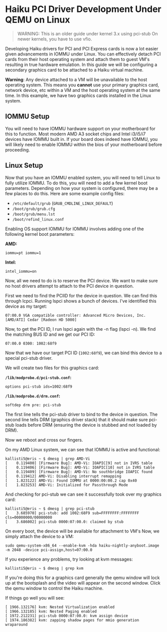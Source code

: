 Haiku PCI Driver Development Under QEMU on Linux
====================================================

> WARNING: This is an older guide under kernel 3.x using pci-stub
> On newer kernels, you have to use vfio.

Developing Haiku drivers for PCI and PCI Express cards is now a lot easier
given advancements in IOMMU under Linux. You can effectively detach PCI cards
from their host operating system and attach them to guest VM's resulting in
true hardware emulation. In this guide we will be configuring a secondary
graphics card to be attached to a Haiku virtual machine.

**Warning**: Any device attached to a VM will be unavailable to the host operating
system. This means you **cannot** use your primary graphics card, network device,
etc within a VM and the host operating system at the same time. In this
example, we have two graphics cards installed in the Linux system.

IOMMU Setup
-----------------------
You will need to have IOMMU hardware support on your motherboard for this
to function. Most modern AMD A3 socket chips and Intel i3/i5/i7 devices
have IOMMU built in. If your board does indeed have IOMMU, you will likely
need to enable IOMMU within the bios of your motherboard before proceeding.

Linux Setup
-----------------------
Now that you have an IOMMU enabled system, you will need to tell Linux to
fully utilize IOMMU. To do this, you will need to add a few kernel boot
parameters. Depending on how your system is configured, there may be a few
places to do this. Here are some example config files:

 * `/etc/default/grub` (`GRUB_CMDLINE_LINUX_DEFAULT`)
 * `/boot/grub/grub.cfg`
 * `/boot/grub/menu.lst`
 * `/boot/refind_linux.conf`

Enabling OS support IOMMU for IOMMU involves adding one of the following
kernel boot parameters:

**AMD:**
```
iommu=pt iommu=1
```
**Intel:**
```
intel_iommu=on
```

Now, all we need to do is to reserve the PCI device. We want to make sure
no host drivers attempt to attach to the PCI device in question.

First we need to find the PCIID for the device in question. We can find
this through lcpci. Running lspci shows a bunch of devices. I've identified
this device as my target:

```
07:00.0 VGA compatible controller: Advanced Micro Devices, Inc. [AMD/ATI] Cedar [Radeon HD 5000]
```

Now, to get the PCI ID, I run lspci again with the -n flag (lspci -n). We find
the matching BUS ID and we get our PCI ID:

```
07:00.0 0300: 1002:68f9
```

Now that we have our target PCI ID (`1002:68f9`), we can bind this device to
a special pci-stub driver.

We will create two files for this graphics card:

**`/lib/modprobe.d/pci-stub.conf`:**
```
options pci-stub ids=1002:68f9
```

**`/lib/modprobe.d/drm.conf`:**
```
softdep drm pre: pci-stub
```

The first line tells the pci-stub driver to bind to the device in question.
The second line tells DRM (graphics driver stack) that it should make sure
pci-stub loads before DRM (ensuring the device is stubbed and not loaded by
DRM).

Now we reboot and cross our fingers.

On my AMD Linux system, we can see that IOMMU is active and functional:

```
kallisti5@eris ~ $ dmesg | grep AMD-Vi
[    0.119400] [Firmware Bug]: AMD-Vi: IOAPIC[9] not in IVRS table
[    0.119406] [Firmware Bug]: AMD-Vi: IOAPIC[10] not in IVRS table
[    0.119409] [Firmware Bug]: AMD-Vi: No southbridge IOAPIC found
[    0.119412] AMD-Vi: Disabling interrupt remapping
[    1.823122] AMD-Vi: Found IOMMU at 0000:00:00.2 cap 0x40
[    1.823253] AMD-Vi: Initialized for Passthrough Mode
```

And checking for pci-stub we can see it successfully took over my graphics card:
```
kallisti5@eris ~ $ dmesg | grep pci-stub
[    3.685970] pci-stub: add 1002:68F9 sub=FFFFFFFF:FFFFFFFF cls=00000000/00000000
[    3.686002] pci-stub 0000:07:00.0: claimed by stub
```

On every boot, the device will be available for attachment to VM's
Now, we simply attach the device to a VM:

```
sudo qemu-system-x86_64 --enable-kvm -hda haiku-nightly-anyboot.image -m 2048 -device pci-assign,host=07:00.0
```

If you experience any problems, try looking at kvm messages:
```
kallisti5@eris ~ $ dmesg | grep kvm
```

If you're doing this for a graphics card generally the qemu window will
lock up at the bootsplash and the video will appear on the second window.
Click the qemu window to control the Haiku machine.

If things go well you will see:
```
[ 1966.132176] kvm: Nested Virtualization enabled
[ 1966.132185] kvm: Nested Paging enabled
[ 1972.212231] pci-stub 0000:07:00.0: kvm assign device
[ 1974.186382] kvm: zapping shadow pages for mmio generation wraparound
```
